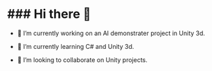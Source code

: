 <h1> ### Hi there 👋 </h1>


- 🔭 I’m currently working on an AI demonstrater project in Unity 3d. 

- 🌱 I’m currently learning C# and Unity 3d. 

- 👯 I’m looking to collaborate on Unity projects.


  
  <!--
**JimmyBoon/JimmyBoon** is a ✨ _special_ ✨ repository because its `README.md` (this file) appears on your GitHub profile.

Here are some ideas to get you started:

- 🔭 I’m currently working on an AI demonstrater project in Unity 3d. 

- 🌱 I’m currently learning C# and Unity 3d. Also studying Engineering and Mathematics. 

- 👯 I’m looking to collaborate on Unity projects.

-->
